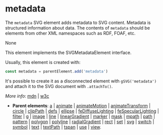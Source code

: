# metadata

The `metadata` SVG element adds metadata to SVG content. Metadata is structured information about data. The contents of `metadata` should be elements from other XML namespaces such as RDF, FOAF, etc.

None

This element implements the SVGMetadataElement interface.



Usually, this element is created with:
      
```js
const metadata = parentElement.add('metadata')
```

It's possible to create it as a disconnected element with `gSVG('metadata')` and attach it to the SVG document with `.attachTo()`.

*More info*:
      [mdn](https://developer.mozilla.org//en-US/docs/Web/SVG/Element/metadata) | [w3c](https://svgwg.org/svg2-draft/single-page.html#struct-MetadataElement)

- **Parent elements**: [a](./a.md) | [animate](./animate.md) | [animateMotion](./animateMotion.md) | [animateTransform](./animateTransform.md) | [circle](./circle.md) | [clipPath](./clipPath.md) | [defs](./defs.md) |  [ellipse](./ellipse.md) | [feDiffuseLighting](./FilterPrimitives.md#feDiffuseLighting.md) | [feSpecularLighting](./FilterPrimitives.md#feSpecularLighting.md) | [filter](./filter.md) | [g](./g.md) | [image](./image.md) | [line](./line.md) | [linearGradient](./linearGradient.md) | [marker](./marker.md) | [mask](./mask.md) | [mpath](./mpath.md) | [path](./path.md) | [pattern](./pattern.md) | [polygon](./polygon.md) | [polyline](./polyline.md) | [radialGradient](./radialGradient.md) | [rect](./rect.md) | [set](./set.md) | [svg](./svg.md) | [switch](./switch.md) | [symbol](./symbol.md) | [text](./text.md) | [textPath](./textPath.md) | [tspan](./tspan.md) | [use](./use.md) | [view](./view.md).


